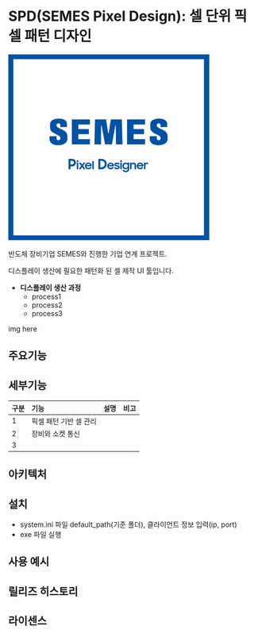 # SPD(SEMES Pixel Design): 셀 단위 픽셀 패턴 디자인

![image-1.png](./image-1.png)

반도체 장비기업 SEMES와 진행한 기업 연계 프로젝트.

디스플레이 생산에 필요한 패턴화 된 셀 제작 UI 툴입니다.

- **디스플레이 생산 과정**
  - process1
  - process2
  - process3

img here

## 주요기능

## 세부기능
|구분|기능|설명|비고|
|:---|:---|:---|:---|
|1|픽셀 패턴 기반 셀 관리| | | |
|2|장비와 소켓 통신| | | |
|3|| | | |
## 아키텍처

## 설치
- system.ini 파일 default_path(기준 폴더), 클라이언트 정보 입력(ip, port)
- exe 파일 실행
## 사용 예시

## 릴리즈 히스토리

## 라이센스
